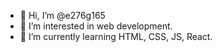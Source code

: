 - 👋 Hi, I’m @e276g165
- 👀 I’m interested in web development.
- 🌱 I’m currently learning HTML, CSS, JS, React.

<!---
e276g165/e276g165 is a ✨ special ✨ repository because its `README.md` (this file) appears on your GitHub profile.
You can click the Preview link to take a look at your changes.
--->

